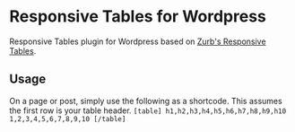 # Responsive Tables for Wordpress
Responsive Tables plugin for Wordpress based on [Zurb's Responsive Tables](http://zurb.com/playground/responsive-tables).

## Usage
On a page or post, simply use the following as a shortcode. This assumes the first row is your table header.
`[table]
h1,h2,h3,h4,h5,h6,h7,h8,h9,h10
1,2,3,4,5,6,7,8,9,10
[/table]`
